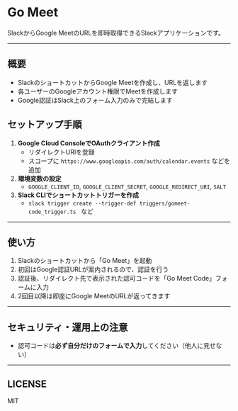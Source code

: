 # Go Meet

SlackからGoogle MeetのURLを即時取得できるSlackアプリケーションです。

---

## 概要

- SlackのショートカットからGoogle Meetを作成し、URLを返します
- 各ユーザーのGoogleアカウント権限でMeetを作成します
- Google認証はSlack上のフォーム入力のみで完結します

## セットアップ手順

1. **Google Cloud ConsoleでOAuthクライアント作成**
    - リダイレクトURIを登録
    - スコープに `https://www.googleapis.com/auth/calendar.events` などを追加
2. **環境変数の設定**
    - `GOOGLE_CLIENT_ID`, `GOOGLE_CLIENT_SECRET`, `GOOGLE_REDIRECT_URI`, `SALT`
3. **Slack CLIでショートカットトリガーを作成**
    - `slack trigger create --trigger-def triggers/gomeet-code_trigger.ts ` など

---

## 使い方

1. Slackのショートカットから「Go Meet」を起動
2. 初回はGoogle認証URLが案内されるので、認証を行う
3. 認証後、リダイレクト先で表示された認可コードを「Go Meet Code」フォームに入力
4. 2回目以降は即座にGoogle MeetのURLが返ってきます

---

## セキュリティ・運用上の注意

- 認可コードは**必ず自分だけのフォームで入力**してください（他人に見せない）

---

## LICENSE

MIT
